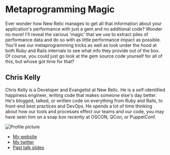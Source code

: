# Metaprogramming Magic

Ever wonder how New Relic manages to get all that information about your
application's performance with just a gem and no additional code? Wonder no more! 
I'll reveal the various 'magic' that we use to extract piles of performance data 
and do so with as little performance impact as possible. You'll see our 
metaprogramming tricks as well as look under the hood at both Ruby and Rails 
internals to see what info they provide out of the box. Of course, you could just 
go look at the gem source code yourself for all of this, but whose got time for that?

## Chris Kelly

Chris Kelly is a Developer and Evangelist at New Relic. He is a self-identified
happiness engineer, writing code that makes someone else's day better. He's
blogged, talked, or written code on everything from Ruby and Rails, to front-end
best practices and DevOps. He spends a lot of time thinking about how our tools
and processes effect our teams and our code, you may have seen him on a soap box
recently at OSCON, QCon, or PuppetConf.

![Profile picture](https://raw.github.com/rubyaustralia/rubyconfau-2013-cfp/master/example/profile_picture.jpg)

- [My website](http://amateurhuman.com)
- [My twitter](https://twitter.com/amateurhuman)
- [Past talk slides](http://speakerdeck.com/amateurhuman)
